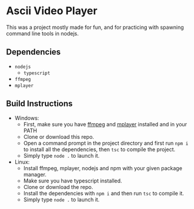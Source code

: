 # Ascii Video Player
This was a project mostly made for fun, and for practicing with spawning command line tools in nodejs.

## Dependencies

- `nodejs`
	- `typescript`
- `ffmpeg`
- `mplayer`

## Build Instructions

- Windows:
	- First, make sure you have [ffmpeg](https://www.ffmpeg.org/) and [mplayer](http://www.mplayerhq.hu/design7/projects.html#unofficial_packages) installed and in your PATH
	- Clone or download this repo.
	- Open a command prompt in the project directory and first run `npm i` to install all the dependencies, then `tsc` to compile the project.
	- Simply type `node .` to launch it.
- Linux:
	- Install ffmpeg, mplayer, nodejs and npm with your given package manager.
	- Make sure you have typescript installed.
	- Clone or download the repo.
	- Install the dependencies with `npm i` and then run `tsc` to compile it.
	- Simply type `node .` to launch it.
